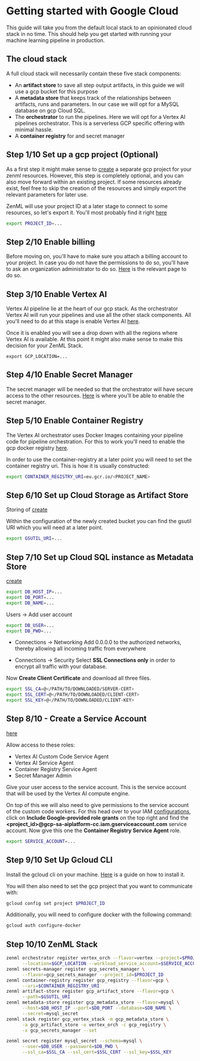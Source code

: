 # Getting started with Google Cloud

This guide will take you from the default local stack to an opinionated cloud 
stack in no time. This should help you get started with running your machine 
learning pipeline in production.

## The cloud stack

A full cloud stack will necessarily contain these five stack components:

* An **artifact store** to save all step output artifacts, in this guide we will
use a gcp bucket for this purpose
* A **metadata store** that keeps track of the relationships between artifacts, 
runs and parameters. In our case we will opt for a MySQL database on gcp
Cloud SQL.
* The **orchestrator** to run the pipelines. Here we will opt for a Vertex AI
pipelines orchestrator. This is a serverless GCP specific offering with minimal
hassle.
* A **container registry** for 
and secret manager

## Step 1/10 Set up a gcp project (Optional)

As a first step it might make sense to 
[create](https://console.cloud.google.com/projectcreate) 
a separate gcp project for your zenml resources. However, this step is 
completely optional, and you can also move forward within an existing project. 
If some resources already exist, feel free to skip the creation of the 
resources and simply export the relevant parameters for later use.


ZenML will use your project ID at a later stage to connect to some 
resources, so let's export it. You'll most probably find it right 
[here](https://console.cloud.google.com/welcome)

```bash
export PROJECT_ID=... 
```

## Step 2/10 Enable billing

Before moving on, you'll have to make sure you attach a billing account to 
your project. In case you do not have the permissions to do so, you'll have to
ask an organization administrator to do so. 
[Here](https://console.cloud.google.com/billing/projects) is the relevant 
page to do so.

## Step 3/10 Enable Vertex AI

Vertex AI pipeline lie at the heart of our gcp stack. As the orchestrator 
Vertex AI will run your pipelines and use all the other stack components. 
All you'll need to do at this stage is enable Vertex AI
[here](https://console.cloud.google.com/vertex-ai).

Once it is enabled you will see a drop down with all the regions where 
Vertex AI is available. At this point it might also make sense to make this 
decision for your ZenML Stack.

```shell
export GCP_LOCATION=...
```

## Step 4/10 Enable Secret Manager

The secret manager will be needed so that the orchestrator will have secure
access to the other resources. 
[Here](https://console.cloud.google.com/marketplace/product/google/secretmanager.googleapis.com)
is where you'll be able to enable the secret manager.

## Step 5/10 Enable Container Registry

The Vertex AI orchestrator uses Docker Images containing your pipeline code
for pipeline orchestration. For this to work you'll need to enable the gcp
docker registry 
[here](https://console.cloud.google.com/marketplace/product/google/containerregistry.googleapis.com).

In order to use the container-registry at a later point you will need to 
set the container registry uri. This is how it is usually constructed:

```bash
export CONTAINER_REGISTRY_URI=eu.gcr.io/<PROJECT_NAME> 
```

## Step 6/10 Set up Cloud Storage as Artifact Store

Storing of 
[create](https://console.cloud.google.com/storage/create-bucket)

Within the configuration of the newly created bucket you can find the 
gsutil URI which you will need at a later point.
```bash
export GSUTIL_URI=...
```

## Step 7/10 Set up Cloud SQL instance as Metadata Store

[create](https://console.cloud.google.com/sql/instances/create;engine=MySQLe)

```bash
export DB_HOST_IP=...
export DB_PORT=...
export DB_NAME=...
```

Users -> Add user account
```bash
export DB_USER=...
export DB_PWD=...

```

* Connections -> Networking
Add 0.0.0.0 to the authorized networks, thereby allowing all incoming traffic 
from everywhere

* Connections -> Security
Select **SSL Connections only** in order to encrypt all traffic with your 
database.

Now **Create Client Certificate** and download all three files. 
```bash
export SSL_CA=@</PATH/TO/DOWNLOADED/SERVER-CERT>
export SSL_CERT=@</PATH/TO/DOWNLOADED/CLIENT-CERT>
export SSL_KEY=@</PATH/TO/DOWNLOADED/CLIENT-KEY>
```


## Step 8/10 - Create a Service Account

[here](https://console.cloud.google.com/iam-admin/serviceaccounts/create)

Allow access to these roles: 
* Vertex AI Custom Code Service Agent
* Vertex AI Service Agent
* Container Registry Service Agent
* Secret Manager Admin

Give your user access to the service account. This is the service account that
will be used by the Vertex AI compute engine.

On top of this we will also need to give permissions to the service account
of the custom code workers. For this head over to your IAM 
[configurations](https://console.cloud.google.com/iam-admin/iam), click on 
**Include Google-provided role grants** on the top right and find the 
**<project_id>@gcp-sa-aiplatform-cc.iam.gserviceaccount.com** service account. 
Now give this one the **Container Registry Service Agent** role.

```bash
export SERVICE_ACCOUNT=...
```

## Step 9/10 Set Up Gcloud CLI

Install the gcloud cli on your machine. 
[Here](https://cloud.google.com/sdk/docs/install) is a guide on how to install 
it.

You will then also need to set the gcp project that you want to communicate 
with:

```bash
gcloud config set project $PROJECT_ID
```

Additionally, you will need to configure docker with the following command:

```bash
gcloud auth configure-docker
```

## Step 10/10 ZenML Stack


```bash
zenml orchestrator register vertex_orch --flavor=vertex --project=$PROJECT_ID \
      --location=$GCP_LOCATION --workload_service_account=$SERVICE_ACCOUNT
zenml secrets-manager register gcp_secrets_manager \
      --flavor=gcp_secrets_manager --project_id=$PROJECT_ID
zenml container-registry register gcp_registry --flavor=gcp \
      --uri=$CONTAINER_REGISTRY_URI
zenml artifact-store register gcp_artifact_store --flavor=gcp \
      --path=$GSUTIL_URI
zenml metadata-store register gcp_metadata_store --flavor=mysql \
      --host=$DB_HOST_IP --port=$DB_PORT --database=$DB_NAME \
      --secret=mysql_secret
zenml stack register gcp_vertex_stack -m gcp_metadata_store \
      -a gcp_artifact_store -o vertex_orch -c gcp_registry \
      -x gcp_secrets_manager --set
```

```bash
zenml secret register mysql_secret --schema=mysql \
      --user=$DB_USER --password=$DB_PWD \
      --ssl_ca=$SSL_CA --ssl_cert=$SSL_CERT --ssl_key=$SSL_KEY
```

